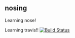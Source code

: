 nosing
------

Learning nose!

Learning travis!!
[![Build Status](https://travis-ci.org/sblancov/nosing.svg?branch=master)](https://travis-ci.org/sblancov/nosing)
